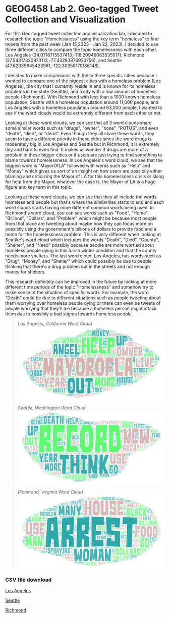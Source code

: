 # GEOG458 Lab 2. Geo-tagged Tweet Collection and Visualization

For this Geo-tagged tweet collection and visualization lab, I decided to research the topic "Homelessness" using the key term "homeless" to find tweets from the past week (Jan 15,2023 - Jan 22, 2023).
I decided to use three different cities to compare the topic homelessness with each other. Los Angeles (34.0716715537413,-118.20946083535517), Richmond (37.54317320970113,-77.43283876923756), and Seattle (47.62039945423961,-122.30359179186148). 

I decided to make comparisons with these three specific cities because I wanted to compare one of the biggest cities with a homeless problem (Los Angeles), the city that I currently reside in and is known for its homeless problems in the state (Seattle), and a city with a low amount of homeless people (Richmond). With Richmond with less than a 1000 known homeless population, Seattle with a homeless population around 11,000 people, and Los Angeles with a homeless population around 63,000 people, I wanted to see if the word clouds would be extremely different from each other or not. 

Looking at these word clouds, we can see that all 3 word clouds share some similar words such as "drugs", "owner", "hose", "POTUS", and even "death", "died", or "dead". Even though they all share these words, they seem to have a different priority in these cities since the word drugs is moderately big in Los Angeles and Seattle but in Richmond, it is extremely tiny and hard to even find. It makes us wonder if drugs are more of a problem in these bigger cities or if users are just trying to find something to blame towards homelessness. In Los Angeles's word cloud, we see that the biggest word is "MayorOfLA" followed with words such as "Help" and "Money" which gives us sort of an insight on how users are possibily either blaming and criticizing the Mayor of LA for this homelessness crisis or sking for help from the Mayor, whatever the case is, the Mayor of LA is a huge figure and key term in this topic. 

Looking at these word clouds, we can see that they all include the words homeless and people but that's where the similarities starts to end and each word clouds starts having more different common words being used. In Richmond's word cloud, you can see words such as "Food", "Home", "Billions", "Dollars", and "Problem" which might be because most people from that place are tweeting about maybe how they can focus more on possibily using the government's billions of dollars to provide food and a home for the homelessness problem. This is very different when looking at Seattke's word cloud which includes the words "Death", "Died", "County", "Shelter", and "Need" possibly because people are more worried about homeless people dying in this harsh winter condiiton and that the county needs more shelters. The last word cloud, Los Angeles, has words such as "Drug", "Money", and "Shelter" which could possibly be due to people thinking that there's a drug problem out in the streets and not enough money for shelters.

This research definitely can be improved in the future by looking at more different time periods of the topic "Homelessness" and somehow try to make sense of the situation of specific words. For example, the word "Death" could be due to different situations such as people tweeting about them worrying over homeless people dying or there can even be tweets of people worrying that they'll die because a homeless person might attack them due to possibly a bad stigma towards homeless people. 

> *Los Angeles, California Word Cloud*
![LA wordcloud](https://raw.githubusercontent.com/ryantamtran/Geo-tagged-Tweet-Collection/main/img/wordart-1.png)

> *Seattle, Washington Word Cloud*
![Seattle wordcloud](https://raw.githubusercontent.com/ryantamtran/Geo-tagged-Tweet-Collection/main/img/wordart-2.png)

> *Richmond, Virginia Word Cloud*
![Richmond wordcloud](https://raw.githubusercontent.com/ryantamtran/Geo-tagged-Tweet-Collection/main/img/wordart-3.png)

### CSV file download
[Los Angeles] 

[Seattle] 

[Richmond] 

[Los Angeles]: https://drive.google.com/file/d/1iUXoZyq5zjAx22NzpHXrZyDCDWvWReyn/view?usp=sharing
[Seattle]: https://drive.google.com/file/d/1qO8UCAA5eFzb9jAHOlTqPYvRr6_drPBi/view?usp=sharing
[Richmond]: https://drive.google.com/file/d/16inq6O3Rr896obzR0V2q5DvXvb10rfXy/view?usp=sharing
